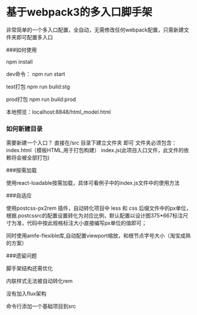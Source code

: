 # 基于webpack3的多入口脚手架

非常简单的一个多入口配置，全自动，无需修改任何webpack配置，只需新建文件夹即可配置多入口


###如何使用

npm install 

dev命令：
npm run start

test打包
npm run build:stg

prod打包
npm run build:prod

本地预览：localhost:8848/html_model.html

### 如何新建目录

需要新建一个入口？
直接在/src 目录下建立文件夹 即可
文件夹必须包含：
index.html（模板HTML,用于打包构建）
index.js(此项目入口文件，此文件的依赖将会被全部打包)

###按需加载

使用react-loadable按需加载，具体可看例子中的index.js文件中的使用方法

###自适应

使用postcss-px2rem 插件，自动转化项目中 less 和 css 后缀文件中的px单位，根据.postcssrc的配置设置转化为对应比例，默认配置以设计图375*667标注尺寸为准，代码中按此规格标注大小直接编写px单位的值即可；

同时使用amfe-flexible库,自动配置viewport缩放，和根节点字号大小（淘宝成熟的方案）


###遗留问题

脚手架结构还需优化

内联样式无法被自动转化rem

没有加入flux架构

命令行添加一个基础项目到src